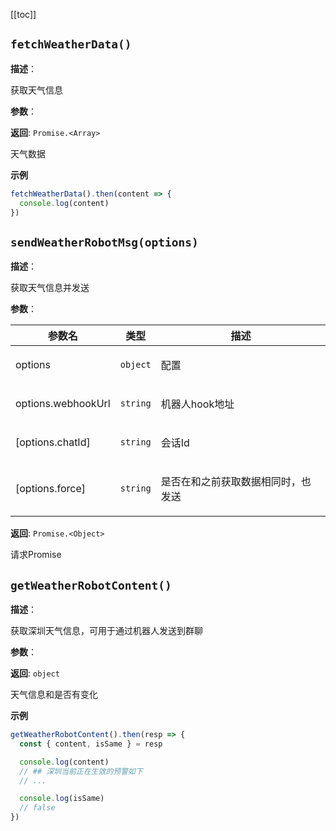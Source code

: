 [[toc]]

## `fetchWeatherData()` 


**描述**：<p>获取天气信息</p>

**参数**：

**返回**: <code>Promise.&lt;Array&gt;</code><br>

<p>天气数据</p>

**示例**

```typescript
fetchWeatherData().then(content => {
  console.log(content)
})
```
<a name="sendWeatherRobotMsg"></a>

## `sendWeatherRobotMsg(options)` 


**描述**：<p>获取天气信息并发送</p>

**参数**：


| 参数名 | 类型 | 描述 |
| --- | --- | --- |
| options | <code>object</code> | <p>配置</p> |
| options.webhookUrl | <code>string</code> | <p>机器人hook地址</p> |
| [options.chatId] | <code>string</code> | <p>会话Id</p> |
| [options.force] | <code>string</code> | <p>是否在和之前获取数据相同时，也发送</p> |

**返回**: <code>Promise.&lt;Object&gt;</code><br>

<p>请求Promise</p>

<a name="getWeatherRobotContent"></a>

## `getWeatherRobotContent()` 


**描述**：<p>获取深圳天气信息，可用于通过机器人发送到群聊</p>

**参数**：

**返回**: <code>object</code><br>

<p>天气信息和是否有变化</p>

**示例**

```typescript
getWeatherRobotContent().then(resp => {
  const { content, isSame } = resp

  console.log(content)
  // ## 深圳当前正在生效的预警如下
  // ...

  console.log(isSame)
  // false
})
```
